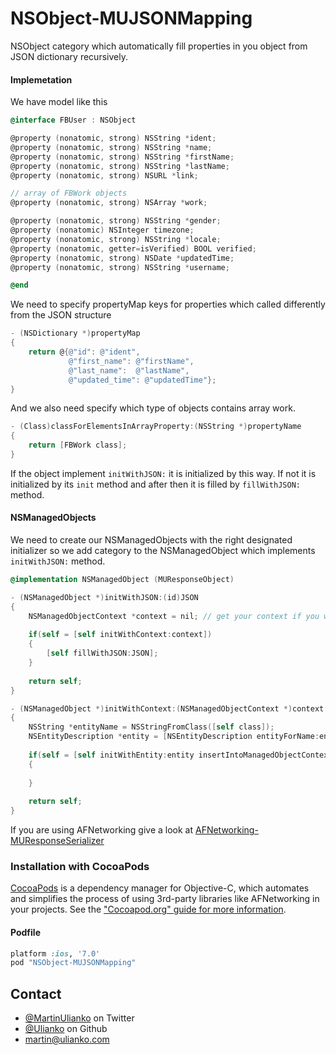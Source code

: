 NSObject-MUJSONMapping
======================

NSObject category which automatically fill properties in you object from JSON dictionary recursively. 

#### Implemetation

We have model like this
```Objective-c
@interface FBUser : NSObject

@property (nonatomic, strong) NSString *ident;
@property (nonatomic, strong) NSString *name;
@property (nonatomic, strong) NSString *firstName;
@property (nonatomic, strong) NSString *lastName;
@property (nonatomic, strong) NSURL *link;

// array of FBWork objects
@property (nonatomic, strong) NSArray *work;

@property (nonatomic, strong) NSString *gender;
@property (nonatomic) NSInteger timezone;
@property (nonatomic, strong) NSString *locale;
@property (nonatomic, getter=isVerified) BOOL verified;
@property (nonatomic, strong) NSDate *updatedTime;
@property (nonatomic, strong) NSString *username;

@end
```
We need to specify propertyMap keys for properties which called differently from the JSON structure

```Objective-c
- (NSDictionary *)propertyMap
{
    return @{@"id": @"ident",
             @"first_name": @"firstName",
             @"last_name":  @"lastName",
             @"updated_time": @"updatedTime"};
}
```

And we also need specify which type of objects contains array work. 

```Objective-c
- (Class)classForElementsInArrayProperty:(NSString *)propertyName
{
    return [FBWork class];
}
```

If the object implement `initWithJSON:` it is initialized by this way. If not it is initialized by its `init` method and after then it is filled by `fillWithJSON:` method.

#### NSManagedObjects

We need to create our NSManagedObjects with the right designated initializer so we add category to the NSManagedObject which implements `initWithJSON:` method.

```Objective-c
@implementation NSManagedObject (MUResponseObject)

- (NSManagedObject *)initWithJSON:(id)JSON
{
    NSManagedObjectContext *context = nil; // get your context if you want, e.g. from singleton object
    
    if(self = [self initWithContext:context])
    {
        [self fillWithJSON:JSON];
    }
    
    return self;
}

- (NSManagedObject *)initWithContext:(NSManagedObjectContext *)context
{
    NSString *entityName = NSStringFromClass([self class]);
    NSEntityDescription *entity = [NSEntityDescription entityForName:entityName inManagedObjectContext:context];
    
    if(self = [self initWithEntity:entity insertIntoManagedObjectContext:context])
    {
        
    }
    
    return self;
}
```


If you are using AFNetworking give a look at  <a href="https://github.com/Ulianko/AFNetworking-MUResponseSerializer">AFNetworking-MUResponseSerializer</a> 

### Installation with CocoaPods

[CocoaPods](http://cocoapods.org) is a dependency manager for Objective-C, which automates and simplifies the process of using 3rd-party libraries like AFNetworking in your projects. See the ["Cocoapod.org" guide for more information](http://cocoapods.org).

#### Podfile

```ruby
platform :ios, '7.0'
pod "NSObject-MUJSONMapping"
```

## Contact

* [@MartinUlianko](https://twitter.com/MartinUlianko) on Twitter
* [@Ulianko](https://github.com/Ulianko) on Github
* <a href="mailTo:martin@ulianko.com">martin@ulianko.com</a>


